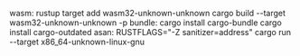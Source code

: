 wasm:
rustup target add wasm32-unknown-unknown
cargo build --target wasm32-unknown-unknown -p <proj>
bundle:
cargo install cargo-bundle
cargo install cargo-outdated
asan:
RUSTFLAGS="-Z sanitizer=address" cargo run --target x86_64-unknown-linux-gnu
